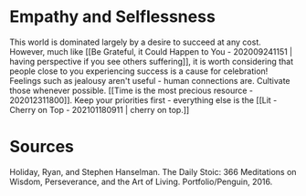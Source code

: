 # Empathy and Selflessness 

This world is dominated largely by a desire to succeed at any cost. However, much like [[Be Grateful, it Could Happen to You - 202009241151 | having perspective if you see others suffering]], it is worth considering that people close to you experiencing success is a cause for celebration! Feelings such as jealousy aren't useful - human connections are. Cultivate those whenever possible.  [[Time is the most precious resource - 202012311800]].  Keep your priorities first - everything else is the [[Lit - Cherry on Top - 202101180911 | cherry on top.]]


# Sources
Holiday, Ryan, and Stephen Hanselman. The Daily Stoic: 366 Meditations on Wisdom, Perseverance, and the Art of Living. Portfolio/Penguin, 2016.
